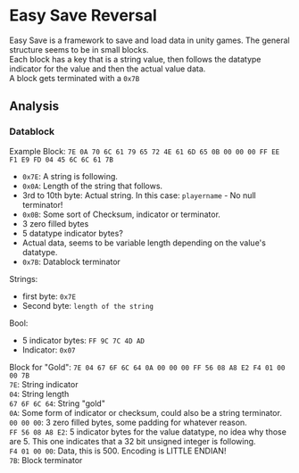 # Easy Save Reversal
Easy Save is a framework to save and load data in unity games.
The general structure seems to be in small blocks.  
Each block has a key that is a string value, then follows the datatype indicator for the value and then the actual value data.  
A block gets terminated with a `0x7B`

## Analysis
### Datablock
Example Block: `7E 0A 70 6C 61 79 65 72 4E 61 6D 65 0B 00 00 00 FF EE F1 E9 FD 04 45 6C 6C 61 7B`
- `0x7E`: A string is following.
- `0x0A`: Length of the string that follows.
- 3rd to 10th byte: Actual string. In this case: `playername` - No null terminator!
- `0x0B`: Some sort of Checksum, indicator or terminator.
- 3 zero filled bytes
- 5 datatype indicator bytes?
- Actual data, seems to be variable length depending on the value's datatype.
- `0x7B`: Datablock terminator
   
   
Strings:
- first byte: `0x7E`
- Second byte: `length of the string`

Bool:
   - 5 indicator bytes: `FF 9C 7C 4D AD`
   - Indicator: `0x07`


Block for "Gold": `7E 04 67 6F 6C 64 0A 00 00 00 FF 56 08 A8 E2 F4 01 00 00 7B`  
`7E`: String indicator  
`04`: String length  
`67 6F 6C 64`: String "gold"  
`0A`: Some form of indicator or checksum, could also be a string terminator.  
`00 00 00`: 3 zero filled bytes, some padding for whatever reason.  
`FF 56 08 A8 E2`: 5 indicator bytes for the value datatype, no idea why those are 5. This one indicates that a 32 bit unsigned integer is following.  
`F4 01 00 00`: Data, this is 500. Encoding is LITTLE ENDIAN!  
`7B`: Block terminator  
